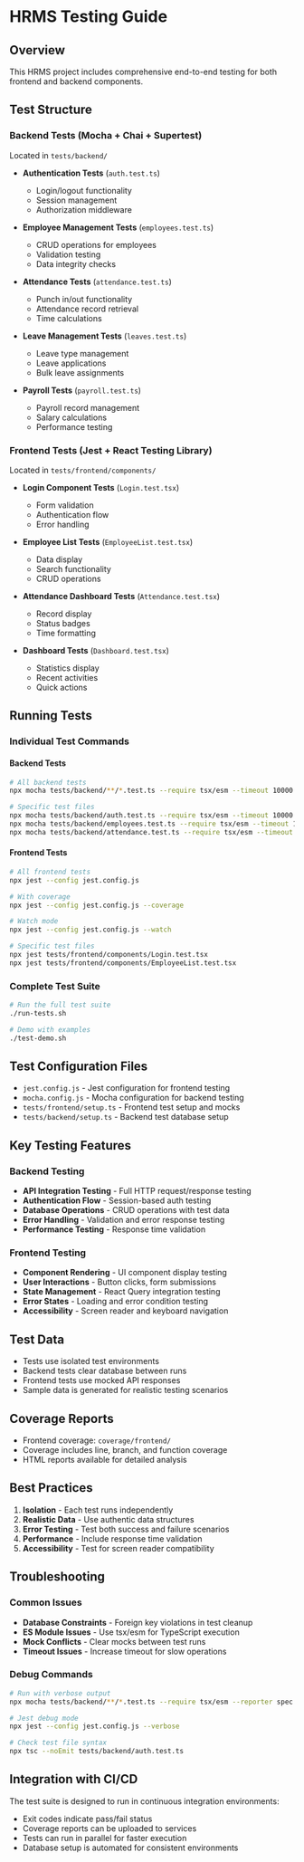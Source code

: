 # HRMS Testing Guide

## Overview
This HRMS project includes comprehensive end-to-end testing for both frontend and backend components.

## Test Structure

### Backend Tests (Mocha + Chai + Supertest)
Located in `tests/backend/`

- **Authentication Tests** (`auth.test.ts`)
  - Login/logout functionality
  - Session management
  - Authorization middleware

- **Employee Management Tests** (`employees.test.ts`)
  - CRUD operations for employees
  - Validation testing
  - Data integrity checks

- **Attendance Tests** (`attendance.test.ts`)
  - Punch in/out functionality
  - Attendance record retrieval
  - Time calculations

- **Leave Management Tests** (`leaves.test.ts`)
  - Leave type management
  - Leave applications
  - Bulk leave assignments

- **Payroll Tests** (`payroll.test.ts`)
  - Payroll record management
  - Salary calculations
  - Performance testing

### Frontend Tests (Jest + React Testing Library)
Located in `tests/frontend/components/`

- **Login Component Tests** (`Login.test.tsx`)
  - Form validation
  - Authentication flow
  - Error handling

- **Employee List Tests** (`EmployeeList.test.tsx`)
  - Data display
  - Search functionality
  - CRUD operations

- **Attendance Dashboard Tests** (`Attendance.test.tsx`)
  - Record display
  - Status badges
  - Time formatting

- **Dashboard Tests** (`Dashboard.test.tsx`)
  - Statistics display
  - Recent activities
  - Quick actions

## Running Tests

### Individual Test Commands

#### Backend Tests
```bash
# All backend tests
npx mocha tests/backend/**/*.test.ts --require tsx/esm --timeout 10000

# Specific test files
npx mocha tests/backend/auth.test.ts --require tsx/esm --timeout 10000
npx mocha tests/backend/employees.test.ts --require tsx/esm --timeout 10000
npx mocha tests/backend/attendance.test.ts --require tsx/esm --timeout 10000
```

#### Frontend Tests
```bash
# All frontend tests
npx jest --config jest.config.js

# With coverage
npx jest --config jest.config.js --coverage

# Watch mode
npx jest --config jest.config.js --watch

# Specific test files
npx jest tests/frontend/components/Login.test.tsx
npx jest tests/frontend/components/EmployeeList.test.tsx
```

### Complete Test Suite
```bash
# Run the full test suite
./run-tests.sh

# Demo with examples
./test-demo.sh
```

## Test Configuration Files

- `jest.config.js` - Jest configuration for frontend testing
- `mocha.config.js` - Mocha configuration for backend testing
- `tests/frontend/setup.ts` - Frontend test setup and mocks
- `tests/backend/setup.ts` - Backend test database setup

## Key Testing Features

### Backend Testing
- **API Integration Testing** - Full HTTP request/response testing
- **Authentication Flow** - Session-based auth testing
- **Database Operations** - CRUD operations with test data
- **Error Handling** - Validation and error response testing
- **Performance Testing** - Response time validation

### Frontend Testing
- **Component Rendering** - UI component display testing
- **User Interactions** - Button clicks, form submissions
- **State Management** - React Query integration testing
- **Error States** - Loading and error condition testing
- **Accessibility** - Screen reader and keyboard navigation

## Test Data
- Tests use isolated test environments
- Backend tests clear database between runs
- Frontend tests use mocked API responses
- Sample data is generated for realistic testing scenarios

## Coverage Reports
- Frontend coverage: `coverage/frontend/`
- Coverage includes line, branch, and function coverage
- HTML reports available for detailed analysis

## Best Practices

1. **Isolation** - Each test runs independently
2. **Realistic Data** - Use authentic data structures
3. **Error Testing** - Test both success and failure scenarios
4. **Performance** - Include response time validation
5. **Accessibility** - Test for screen reader compatibility

## Troubleshooting

### Common Issues
- **Database Constraints** - Foreign key violations in test cleanup
- **ES Module Issues** - Use tsx/esm for TypeScript execution
- **Mock Conflicts** - Clear mocks between test runs
- **Timeout Issues** - Increase timeout for slow operations

### Debug Commands
```bash
# Run with verbose output
npx mocha tests/backend/**/*.test.ts --require tsx/esm --reporter spec

# Jest debug mode
npx jest --config jest.config.js --verbose

# Check test file syntax
npx tsc --noEmit tests/backend/auth.test.ts
```

## Integration with CI/CD
The test suite is designed to run in continuous integration environments:
- Exit codes indicate pass/fail status
- Coverage reports can be uploaded to services
- Tests can run in parallel for faster execution
- Database setup is automated for consistent environments